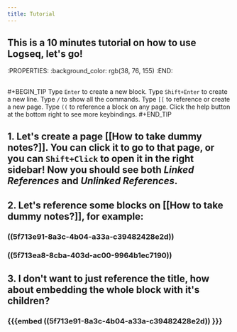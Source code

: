 ```yaml
---
title: Tutorial
---
```


## This is a 10 minutes tutorial on how to use Logseq, let's go!
:PROPERTIES:
:background_color: rgb(38, 76, 155)
:END:
##
#+BEGIN_TIP
Type `Enter` to create a new block.
Type `Shift+Enter` to create a new line.
Type `/` to show all the commands.
Type `[[` to reference or create a new page.
Type `((` to reference a block on any page.
Click the help button at the bottom right to see more keybindings. 
#+END_TIP
## 1. Let's create a page [[How to take dummy notes?]]. You can click it to go to that page, or you can `Shift+Click` to open it in the right sidebar! Now you should see both _Linked References_ and _Unlinked References_.
## 2. Let's reference some blocks on [[How to take dummy notes?]], for example:
### ((5f713e91-8a3c-4b04-a33a-c39482428e2d))
### ((5f713ea8-8cba-403d-ac00-9964b1ec7190))
## 3. I don't want to just reference the title, how about embedding the whole block with it's children?
### {{{embed ((5f713e91-8a3c-4b04-a33a-c39482428e2d)) }}}
